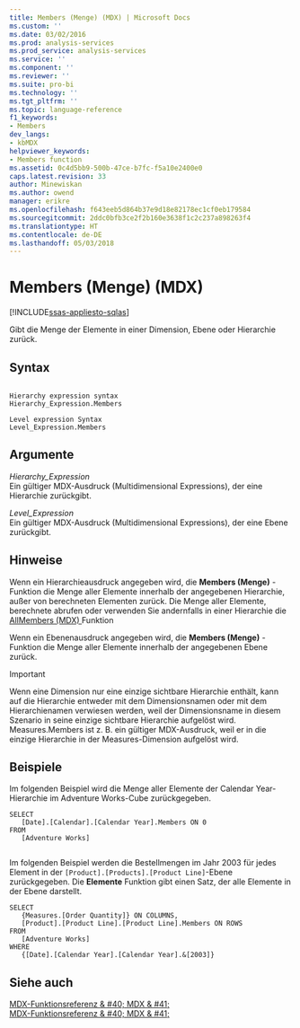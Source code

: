 ```yaml
---
title: Members (Menge) (MDX) | Microsoft Docs
ms.custom: ''
ms.date: 03/02/2016
ms.prod: analysis-services
ms.prod_service: analysis-services
ms.service: ''
ms.component: ''
ms.reviewer: ''
ms.suite: pro-bi
ms.technology: ''
ms.tgt_pltfrm: ''
ms.topic: language-reference
f1_keywords:
- Members
dev_langs:
- kbMDX
helpviewer_keywords:
- Members function
ms.assetid: 0c4d5bb9-500b-47ce-b7fc-f5a10e2400e0
caps.latest.revision: 33
author: Minewiskan
ms.author: owend
manager: erikre
ms.openlocfilehash: f643eeb5d864b37e9d18e82178ec1cf0eb179584
ms.sourcegitcommit: 2ddc0bfb3ce2f2b160e3638f1c2c237a898263f4
ms.translationtype: HT
ms.contentlocale: de-DE
ms.lasthandoff: 05/03/2018
---
```

# <a name="members-set-mdx"></a>Members (Menge) (MDX)
[!INCLUDE[ssas-appliesto-sqlas](../includes/ssas-appliesto-sqlas.md)]

  Gibt die Menge der Elemente in einer Dimension, Ebene oder Hierarchie zurück.  
  
## <a name="syntax"></a>Syntax  
  
```  
  
Hierarchy expression syntax  
Hierarchy_Expression.Members  
  
Level expression Syntax  
Level_Expression.Members  
```  
  
## <a name="arguments"></a>Argumente  
 *Hierarchy_Expression*  
 Ein gültiger MDX-Ausdruck (Multidimensional Expressions), der eine Hierarchie zurückgibt.  
  
 *Level_Expression*  
 Ein gültiger MDX-Ausdruck (Multidimensional Expressions), der eine Ebene zurückgibt.  
  
## <a name="remarks"></a>Hinweise  
 Wenn ein Hierarchieausdruck angegeben wird, die **Members (Menge)** -Funktion die Menge aller Elemente innerhalb der angegebenen Hierarchie, außer von berechneten Elementen zurück. Die Menge aller Elemente, berechnete abrufen oder verwenden Sie andernfalls in einer Hierarchie die [AllMembers &#40;MDX&#41; ](../mdx/allmembers-mdx.md) Funktion  
  
 Wenn ein Ebenenausdruck angegeben wird, die **Members (Menge)** -Funktion die Menge aller Elemente innerhalb der angegebenen Ebene zurück.  
  
> [!IMPORTANT]  
>  Wenn eine Dimension nur eine einzige sichtbare Hierarchie enthält, kann auf die Hierarchie entweder mit dem Dimensionsnamen oder mit dem Hierarchienamen verwiesen werden, weil der Dimensionsname in diesem Szenario in seine einzige sichtbare Hierarchie aufgelöst wird. Measures.Members ist z. B. ein gültiger MDX-Ausdruck, weil er in die einzige Hierarchie in der Measures-Dimension aufgelöst wird.  
  
## <a name="examples"></a>Beispiele  
 Im folgenden Beispiel wird die Menge aller Elemente der Calendar Year-Hierarchie im Adventure Works-Cube zurückgegeben.  
  
```  
SELECT   
   [Date].[Calendar].[Calendar Year].Members ON 0  
FROM  
   [Adventure Works]  
  
```  
  
 Im folgenden Beispiel werden die Bestellmengen im Jahr 2003 für jedes Element in der `[Product].[Products].[Product Line]`-Ebene zurückgegeben. Die **Elemente** Funktion gibt einen Satz, der alle Elemente in der Ebene darstellt.  
  
```  
SELECT   
   {Measures.[Order Quantity]} ON COLUMNS,  
   [Product].[Product Line].[Product Line].Members ON ROWS  
FROM  
   [Adventure Works]  
WHERE  
   {[Date].[Calendar Year].[Calendar Year].&[2003]}  
```  
  
## <a name="see-also"></a>Siehe auch  
 [MDX-Funktionsreferenz & #40; MDX & #41;](../mdx/mdx-function-reference-mdx.md)   
 [MDX-Funktionsreferenz & #40; MDX & #41;](../mdx/mdx-function-reference-mdx.md)  
  
  
